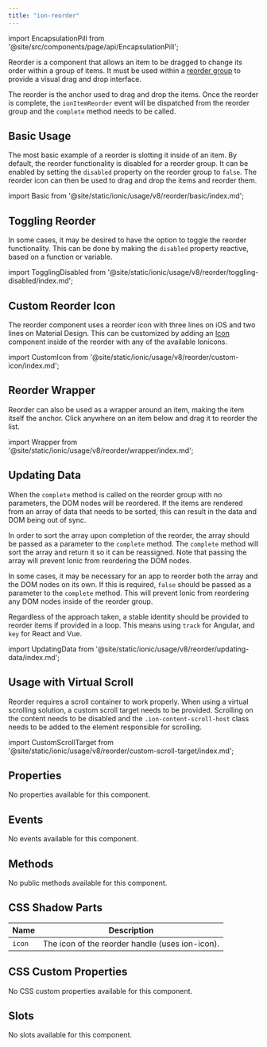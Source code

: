 ```yaml
---
title: "ion-reorder"
---
```


<head>
  <title>ion-reorder: Drag and Drop Icon to Reorder Items</title>
  <meta name="description" content="Ion-reorder is the anchor used to drag and drop the items inside of the ion-reorder-group. Read to learn more about custom reorder icons and items." />
</head>

import EncapsulationPill from '@site/src/components/page/api/EncapsulationPill';

<EncapsulationPill type="shadow" />

Reorder is a component that allows an item to be dragged to change its order within a group of items. It must be used within a [reorder group](./reorder-group) to provide a visual drag and drop interface.

The reorder is the anchor used to drag and drop the items. Once the reorder is complete, the `ionItemReorder` event will be dispatched from the reorder group and the `complete` method needs to be called.

## Basic Usage

The most basic example of a reorder is slotting it inside of an item. By default, the reorder functionality is disabled for a reorder group. It can be enabled by setting the `disabled` property on the reorder group to `false`. The reorder icon can then be used to drag and drop the items and reorder them.

import Basic from '@site/static/ionic/usage/v8/reorder/basic/index.md';

<Basic />

## Toggling Reorder

In some cases, it may be desired to have the option to toggle the reorder functionality. This can be done by making the `disabled` property reactive, based on a function or variable.

import TogglingDisabled from '@site/static/ionic/usage/v8/reorder/toggling-disabled/index.md';

<TogglingDisabled />

## Custom Reorder Icon

The reorder component uses a reorder icon with three lines on iOS and two lines on Material Design. This can be customized by adding an [Icon](https://ionic.io/ionicons) component inside of the reorder with any of the available Ionicons.

import CustomIcon from '@site/static/ionic/usage/v8/reorder/custom-icon/index.md';

<CustomIcon />

## Reorder Wrapper

Reorder can also be used as a wrapper around an item, making the item itself the anchor. Click anywhere on an item below and drag it to reorder the list.

import Wrapper from '@site/static/ionic/usage/v8/reorder/wrapper/index.md';

<Wrapper />

## Updating Data

When the `complete` method is called on the reorder group with no parameters, the DOM nodes will be reordered. If the items are rendered from an array of data that needs to be sorted, this can result in the data and DOM being out of sync.

In order to sort the array upon completion of the reorder, the array should be passed as a parameter to the `complete` method. The `complete` method will sort the array and return it so it can be reassigned. Note that passing the array will prevent Ionic from reordering the DOM nodes.

In some cases, it may be necessary for an app to reorder both the array and the DOM nodes on its own. If this is required, `false` should be passed as a parameter to the `complete` method. This will prevent Ionic from reordering any DOM nodes inside of the reorder group.

Regardless of the approach taken, a stable identity should be provided to reorder items if provided in a loop. This means using `track` for Angular, and `key` for React and Vue.

import UpdatingData from '@site/static/ionic/usage/v8/reorder/updating-data/index.md';

<UpdatingData />

## Usage with Virtual Scroll

Reorder requires a scroll container to work properly. When using a virtual scrolling solution, a custom scroll target needs to be provided. Scrolling on the content needs to be disabled and the `.ion-content-scroll-host` class needs to be added to the element responsible for scrolling.

import CustomScrollTarget from '@site/static/ionic/usage/v8/reorder/custom-scroll-target/index.md';

<CustomScrollTarget />

## Properties

No properties available for this component.

## Events

No events available for this component.

## Methods

No public methods available for this component.

## CSS Shadow Parts

| Name   | Description                                     |
| ------ | ----------------------------------------------- |
| `icon` | The icon of the reorder handle (uses ion-icon). |

## CSS Custom Properties

No CSS custom properties available for this component.

## Slots

No slots available for this component.
